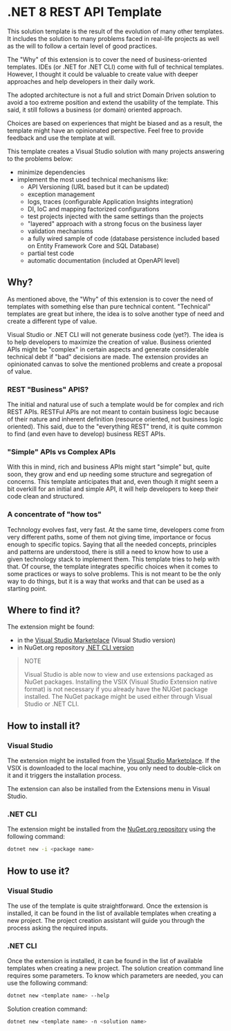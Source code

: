 # .NET 8 REST API Template

This solution template is the result of the evolution of many other templates. It includes the solution to many problems faced in real-life projects as well as the will to follow a certain level of good practices.

The "Why" of this extension is to cover the need of business-oriented templates. IDEs (or .NET for .NET CLI) come with full of technical templates. However, I thought it could be valuable to create value with deeper approaches and help developers in their daily work.

The adopted architecture is not a full and strict Domain Driven solution to avoid a too extreme position and extend the usability of the template. This said, it still follows a business (or domain) oriented approach.

Choices are based on experiences that might be biased and as a result, the template might have an opinionated perspective.
Feel free to provide feedback and use the template at will.

This template creates a Visual Studio solution with many projects answering to the problems below:
 - minimize dependencies
 - implement the most used technical mechanisms like:
    - API Versioning (URL based but it can be updated)
    - exception management
    - logs, traces (configurable Application Insights integration)
    - DI, IoC and mapping factorized configurations
    - test projects injected with the same settings than the projects
    - "layered" approach with a strong focus on the business layer
    - validation mechanisms
    - a fully wired sample of code (database persistence included based on Entity Framework Core and SQL Database)
    - partial test code 
    - automatic documentation (included at OpenAPI level)


## Why?

As mentioned above, the "Why" of this extension is to cover the need of templates with something else than pure technical content. "Technical" templates are great but inhere, the idea is to solve another type of need and create a different type of value.

Visual Studio or .NET CLI will not generate business code (yet?). The idea is to help developers to maximize the creation of value. Business oriented APIs might be "complex" in certain aspects and generate considerable technical debt if "bad" decisions are made. The extension provides an opinionated canvas to solve the mentioned problems and create a proposal of value.


### REST "Business" APIS?

The initial and natural use of such a template would be for complex and rich REST APIs. RESTFul APIs are not meant to contain business logic because of their nature and inherent definition (resource oriented, not business logic oriented).
This said, due to the "everything REST" trend, it is quite common to find (and even have to develop) business REST APIs.

### "Simple" APIs vs Complex APIs

With this in mind, rich and business APIs might start "simple" but, quite soon, they grow and end up needing some structure and segregation of concerns.
This template anticipates that and, even though it might seem a bit overkill for an initial and simple API, it will help developers to keep their code clean and structured.

### A concentrate of "how tos"

Technology evolves fast, very fast. At the same time, developers come from very different paths, some of them not giving time, importance or focus enough to specific topics. Saying that all the needed concepts, principles and patterns are understood, there is still a need to know how to use a given technology stack to implement them. This template tries to help with that.
Of course, the template integrates specific choices when it comes to some practices or ways to solve problems. This is not meant to be the only way to do things, but it is a way that works and that can be used as a starting point.

## Where to find it?

The extension might be found:
 - in the [Visual Studio Marketplace](https://marketplace.visualstudio.com/items?itemName=JonMikelInza.DotNet8RESTAPITemplate?WT.mc_id=AZ-MVP-5004280) (Visual Studio version)
 - in NuGet.org repository [.NET CLI version](https://www.nuget.org/packages/JMI.DotNet8.REST.API.Template.CSharp/?WT.mc_id=AZ-MVP-5004280)

> NOTE
>
> Visual Studio is able now to view and use extensions packaged as NuGet packages. Installing the VSIX (Visual Studio Extension native format) is not necessary if you already have the NUGet package installed.
> The NuGet package might be used either through Visual Studio or .NET CLI.

## How to install it?

### Visual Studio

The extension might be installed from the [Visual Studio Marketplace](https://marketplace.visualstudio.com/items?itemName=JonMikelInza.DotNet8RESTAPITemplate?WT.mc_id=AZ-MVP-5004280).
If the VSIX is downloaded to the local machine, you only need to double-click on it and it triggers the installation process.

The extension can also be installed from the Extensions menu in Visual Studio.

### .NET CLI

The extension might be installed from the [NuGet.org repository](https://www.nuget.org/packages/JMI.DotNet8.REST.API.Template.CSharp/?WT.mc_id=AZ-MVP-5004280) using the following command:

```bash
dotnet new -i <package name>
```

## How to use it?

### Visual Studio

The use of the template is quite straightforward.
Once the extension is installed, it can be found in the list of available templates when creating a new project.
The project creation assistant will guide you through the process asking the required inputs.
 
### .NET CLI

Once the extension is installed, it can be found in the list of available templates when creating a new project.
The solution creation command line requires some parameters.
To know which parameters are needed, you can use the following command:

```bash
dotnet new <template name> --help
```

Solution creation command:

```bash
dotnet new <template name> -n <solution name>
```